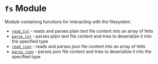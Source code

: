 # `fs` Module

Module containing functions for interacting with the filesystem.

* [`read_txt`](fs/read_txt.md) - reads and parses plain text file content into an array of felts
* [`parse_txt`](fs/parse_txt.md) - parses plain text file content and tries to deserialize it into the
  specified type
* [`read_json`](fs/read_json.md) - reads and parses json file content into an array of felts
* [`parse_json`](fs/parse_json.md) - parses json file content and tries to deserialize it into the specified
  type